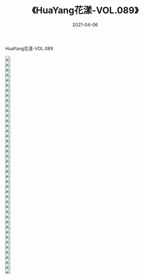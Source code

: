 ﻿---
layout: post
title:  《HuaYang花漾-VOL.089》
date:   2021-04-06
img: http://img.660000.xyz/Sharelink/网络美图/2021/HuaYang花漾-VOL.089/000.jpg
categories: [美女, 清纯, 唯美]
---

HuaYang花漾-VOL.089

  ![](http://img.660000.xyz/Sharelink/网络美图/2021/HuaYang花漾-VOL.089/001.jpg) <br> ![](http://img.660000.xyz/Sharelink/网络美图/2021/HuaYang花漾-VOL.089/002.jpg) <br> ![](http://img.660000.xyz/Sharelink/网络美图/2021/HuaYang花漾-VOL.089/003.jpg) <br> ![](http://img.660000.xyz/Sharelink/网络美图/2021/HuaYang花漾-VOL.089/004.jpg) <br> ![](http://img.660000.xyz/Sharelink/网络美图/2021/HuaYang花漾-VOL.089/005.jpg) <br> ![](http://img.660000.xyz/Sharelink/网络美图/2021/HuaYang花漾-VOL.089/006.jpg) <br> ![](http://img.660000.xyz/Sharelink/网络美图/2021/HuaYang花漾-VOL.089/007.jpg) <br> ![](http://img.660000.xyz/Sharelink/网络美图/2021/HuaYang花漾-VOL.089/008.jpg) <br> ![](http://img.660000.xyz/Sharelink/网络美图/2021/HuaYang花漾-VOL.089/009.jpg) <br> ![](http://img.660000.xyz/Sharelink/网络美图/2021/HuaYang花漾-VOL.089/010.jpg) <br> ![](http://img.660000.xyz/Sharelink/网络美图/2021/HuaYang花漾-VOL.089/011.jpg) <br> ![](http://img.660000.xyz/Sharelink/网络美图/2021/HuaYang花漾-VOL.089/012.jpg) <br> ![](http://img.660000.xyz/Sharelink/网络美图/2021/HuaYang花漾-VOL.089/013.jpg) <br> ![](http://img.660000.xyz/Sharelink/网络美图/2021/HuaYang花漾-VOL.089/014.jpg) <br> ![](http://img.660000.xyz/Sharelink/网络美图/2021/HuaYang花漾-VOL.089/015.jpg) <br> ![](http://img.660000.xyz/Sharelink/网络美图/2021/HuaYang花漾-VOL.089/016.jpg) <br> ![](http://img.660000.xyz/Sharelink/网络美图/2021/HuaYang花漾-VOL.089/017.jpg) <br> ![](http://img.660000.xyz/Sharelink/网络美图/2021/HuaYang花漾-VOL.089/018.jpg) <br> ![](http://img.660000.xyz/Sharelink/网络美图/2021/HuaYang花漾-VOL.089/019.jpg) <br> ![](http://img.660000.xyz/Sharelink/网络美图/2021/HuaYang花漾-VOL.089/020.jpg) <br> ![](http://img.660000.xyz/Sharelink/网络美图/2021/HuaYang花漾-VOL.089/021.jpg) <br> ![](http://img.660000.xyz/Sharelink/网络美图/2021/HuaYang花漾-VOL.089/022.jpg) <br> ![](http://img.660000.xyz/Sharelink/网络美图/2021/HuaYang花漾-VOL.089/023.jpg) <br> ![](http://img.660000.xyz/Sharelink/网络美图/2021/HuaYang花漾-VOL.089/024.jpg) <br> ![](http://img.660000.xyz/Sharelink/网络美图/2021/HuaYang花漾-VOL.089/025.jpg) <br> ![](http://img.660000.xyz/Sharelink/网络美图/2021/HuaYang花漾-VOL.089/026.jpg) <br> ![](http://img.660000.xyz/Sharelink/网络美图/2021/HuaYang花漾-VOL.089/027.jpg) <br> ![](http://img.660000.xyz/Sharelink/网络美图/2021/HuaYang花漾-VOL.089/028.jpg) <br> ![](http://img.660000.xyz/Sharelink/网络美图/2021/HuaYang花漾-VOL.089/029.jpg) <br> ![](http://img.660000.xyz/Sharelink/网络美图/2021/HuaYang花漾-VOL.089/030.jpg) <br> ![](http://img.660000.xyz/Sharelink/网络美图/2021/HuaYang花漾-VOL.089/031.jpg) <br> ![](http://img.660000.xyz/Sharelink/网络美图/2021/HuaYang花漾-VOL.089/032.jpg) <br> ![](http://img.660000.xyz/Sharelink/网络美图/2021/HuaYang花漾-VOL.089/033.jpg) <br> ![](http://img.660000.xyz/Sharelink/网络美图/2021/HuaYang花漾-VOL.089/034.jpg) <br> ![](http://img.660000.xyz/Sharelink/网络美图/2021/HuaYang花漾-VOL.089/035.jpg) <br> ![](http://img.660000.xyz/Sharelink/网络美图/2021/HuaYang花漾-VOL.089/036.jpg) <br> ![](http://img.660000.xyz/Sharelink/网络美图/2021/HuaYang花漾-VOL.089/037.jpg) <br> ![](http://img.660000.xyz/Sharelink/网络美图/2021/HuaYang花漾-VOL.089/038.jpg) <br> ![](http://img.660000.xyz/Sharelink/网络美图/2021/HuaYang花漾-VOL.089/039.jpg) <br> ![](http://img.660000.xyz/Sharelink/网络美图/2021/HuaYang花漾-VOL.089/040.jpg) <br> ![](http://img.660000.xyz/Sharelink/网络美图/2021/HuaYang花漾-VOL.089/041.jpg) <br> ![](http://img.660000.xyz/Sharelink/网络美图/2021/HuaYang花漾-VOL.089/042.jpg) <br> ![](http://img.660000.xyz/Sharelink/网络美图/2021/HuaYang花漾-VOL.089/043.jpg) <br>